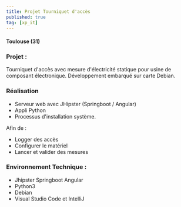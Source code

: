 ```yaml
---
title: Projet Tourniquet d'accès
published: true
tag: [xp_it]
---
```


#### Toulouse (31)

### Projet :
Tourniquet d'accès avec mesure d'électricité statique pour usine de composant électronique. Développement embarqué sur carte Debian.


### Réalisation 
- Serveur web avec JHipster (Springboot / Angular) 
- Appli Python
- Processus d'installation système.

Afin de :

- Logger des accès
- Configurer le matériel
- Lancer et valider des mesures 
  

### Environnement Technique :
- Jhipster Springboot Angular 
- Python3
- Debian
- Visual Studio Code et IntelliJ